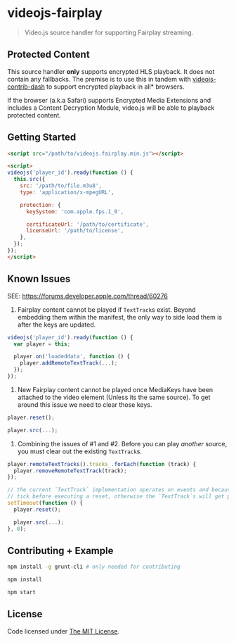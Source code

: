 # videojs-fairplay

> Video.js source handler for supporting Fairplay streaming.

## Protected Content

This source handler **only** supports encrypted HLS playback. It does not contain any fallbacks. The premise is to use this in tandem with [videojs-contrib-dash](https://github.com/videojs/videojs-contrib-dash/) to support encrypted playback in all* browsers.

If the browser (a.k.a Safari) supports Encrypted Media Extensions and includes a Content Decryption Module, video.js will be able to playback protected content.

## Getting Started

```html
<script src="/path/to/videojs.fairplay.min.js"></script>

<script>
videojs('player_id').ready(function () {
  this.src({
    src: '/path/to/file.m3u8',
    type: 'application/x-mpegURL',

    protection: {
      keySystem: 'com.apple.fps.1_0',

      certificateUrl: '/path/to/certificate',
      licenseUrl: '/path/to/license',
    },
  });
});
</script>
```

## Known Issues

SEE: https://forums.developer.apple.com/thread/60276

1. Fairplay content cannot be played if `TextTrack`s exist. Beyond embedding them within the manifest, the only way to side load them is after the keys are updated.

  ```js
  videojs('player_id').ready(function () {
    var player = this;

    player.on('loadeddata', function () {
      player.addRemoteTextTrack(...);
    });
  });
  ```

1. New Fairplay content cannot be played once MediaKeys have been attached to the video element (Unless its the same source). To get around this issue we need to clear those keys.

  ```js
  player.reset();

  player.src(...);
  ```

1. Combining the issues of #1 and #2. Before you can play *another* source, you must clear out the existing `TextTrack`s.

  ```js
  player.remoteTextTracks().tracks_.forEach(function (track) {
    player.removeRemoteTextTrack(track);
  });

  // the current `TextTrack` implementation operates on events and because of this we have to wait a
  // tick before executing a reset, otherwise the `TextTrack`s will get picked up in its associated `Tech`.
  setTimeout(function () {
    player.reset();

    player.src(...);
  }, 0);
  ```

## Contributing + Example

```bash
npm install -g grunt-cli # only needed for contributing

npm install

npm start
```

## License

Code licensed under [The MIT License](https://github.com/chemoish/videojs-fairplay/blob/master/LICENSE).
